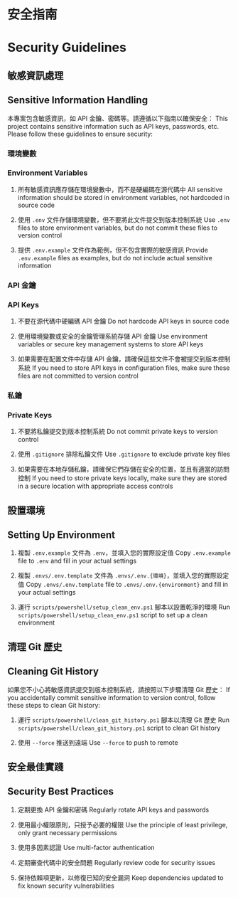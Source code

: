 # 安全指南
# Security Guidelines

## 敏感資訊處理
## Sensitive Information Handling

本專案包含敏感資訊，如 API 金鑰、密碼等。請遵循以下指南以確保安全：
This project contains sensitive information such as API keys, passwords, etc. Please follow these guidelines to ensure security:

### 環境變數
### Environment Variables

1. 所有敏感資訊應存儲在環境變數中，而不是硬編碼在源代碼中
   All sensitive information should be stored in environment variables, not hardcoded in source code

2. 使用 `.env` 文件存儲環境變數，但不要將此文件提交到版本控制系統
   Use `.env` files to store environment variables, but do not commit these files to version control

3. 提供 `.env.example` 文件作為範例，但不包含實際的敏感資訊
   Provide `.env.example` files as examples, but do not include actual sensitive information

### API 金鑰
### API Keys

1. 不要在源代碼中硬編碼 API 金鑰
   Do not hardcode API keys in source code

2. 使用環境變數或安全的金鑰管理系統存儲 API 金鑰
   Use environment variables or secure key management systems to store API keys

3. 如果需要在配置文件中存儲 API 金鑰，請確保這些文件不會被提交到版本控制系統
   If you need to store API keys in configuration files, make sure these files are not committed to version control

### 私鑰
### Private Keys

1. 不要將私鑰提交到版本控制系統
   Do not commit private keys to version control

2. 使用 `.gitignore` 排除私鑰文件
   Use `.gitignore` to exclude private key files

3. 如果需要在本地存儲私鑰，請確保它們存儲在安全的位置，並且有適當的訪問控制
   If you need to store private keys locally, make sure they are stored in a secure location with appropriate access controls

## 設置環境
## Setting Up Environment

1. 複製 `.env.example` 文件為 `.env`，並填入您的實際設定值
   Copy `.env.example` file to `.env` and fill in your actual settings

2. 複製 `.envs/.env.template` 文件為 `.envs/.env.{環境}`，並填入您的實際設定值
   Copy `.envs/.env.template` file to `.envs/.env.{environment}` and fill in your actual settings

3. 運行 `scripts/powershell/setup_clean_env.ps1` 腳本以設置乾淨的環境
   Run `scripts/powershell/setup_clean_env.ps1` script to set up a clean environment

## 清理 Git 歷史
## Cleaning Git History

如果您不小心將敏感資訊提交到版本控制系統，請按照以下步驟清理 Git 歷史：
If you accidentally commit sensitive information to version control, follow these steps to clean Git history:

1. 運行 `scripts/powershell/clean_git_history.ps1` 腳本以清理 Git 歷史
   Run `scripts/powershell/clean_git_history.ps1` script to clean Git history

2. 使用 `--force` 推送到遠端
   Use `--force` to push to remote

## 安全最佳實踐
## Security Best Practices

1. 定期更換 API 金鑰和密碼
   Regularly rotate API keys and passwords

2. 使用最小權限原則，只授予必要的權限
   Use the principle of least privilege, only grant necessary permissions

3. 使用多因素認證
   Use multi-factor authentication

4. 定期審查代碼中的安全問題
   Regularly review code for security issues

5. 保持依賴項更新，以修復已知的安全漏洞
   Keep dependencies updated to fix known security vulnerabilities
